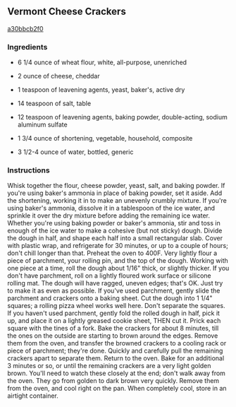 ## Vermont Cheese Crackers

[a30bbcb2f0](http://www.food.com/recipe/vermont-cheese-crackers-451977)

### Ingredients

 - 6 1/4 ounce of wheat flour, white, all-purpose, unenriched

 - 2 ounce of cheese, cheddar

 - 1 teaspoon of leavening agents, yeast, baker's, active dry

 - 14 teaspoon of salt, table

 - 12 teaspoon of leavening agents, baking powder, double-acting, sodium aluminum sulfate

 - 1 3/4 ounce of shortening, vegetable, household, composite

 - 3 1/2-4 ounce of water, bottled, generic

### Instructions

Whisk together the flour, cheese powder, yeast, salt, and baking powder. If you're using baker's ammonia in place of baking powder, set it aside. Add the shortening, working it in to make an unevenly crumbly mixture. If you're using baker's ammonia, dissolve it in a tablespoon of the ice water, and sprinkle it over the dry mixture before adding the remaining ice water. Whether you're using baking powder or baker's ammonia, stir and toss in enough of the ice water to make a cohesive (but not sticky) dough. Divide the dough in half, and shape each half into a small rectangular slab. Cover with plastic wrap, and refrigerate for 30 minutes, or up to a couple of hours; don't chill longer than that. Preheat the oven to 400F. Very lightly flour a piece of parchment, your rolling pin, and the top of the dough. Working with one piece at a time, roll the dough about 1/16" thick, or slightly thicker. If you don't have parchment, roll on a lightly floured work surface or silicone rolling mat. The dough will have ragged, uneven edges; that's OK. Just try to make it as even as possible. If you've used parchment, gently slide the parchment and crackers onto a baking sheet. Cut the dough into 1 1/4" squares; a rolling pizza wheel works well here. Don't separate the squares. If you haven't used parchment, gently fold the rolled dough in half, pick it up, and place it on a lightly greased cookie sheet, THEN cut it. Prick each square with the tines of a fork. Bake the crackers for about 8 minutes, till the ones on the outside are starting to brown around the edges. Remove them from the oven, and transfer the browned crackers to a cooling rack or piece of parchment; they're done. Quickly and carefully pull the remaining crackers apart to separate them. Return to the oven. Bake for an additional 3 minutes or so, or until the remaining crackers are a very light golden brown. You'll need to watch these closely at the end; don't walk away from the oven. They go from golden to dark brown very quickly. Remove them from the oven, and cool right on the pan. When completely cool, store in an airtight container.